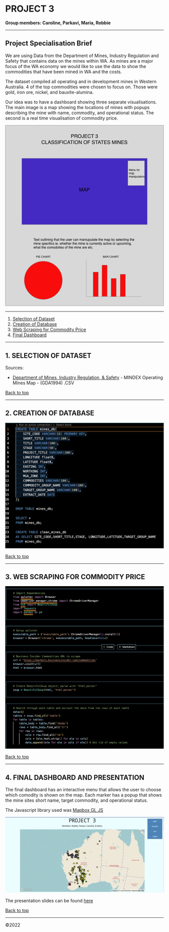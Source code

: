 # PROJECT 3

**Group members: Caroline, Parkavi, Maria, Robbie**

---

## Project Specialisation Brief

We are using Data from the Department of Mines, Industry Regulation and Safety that contains data on the mines within WA. As mines are a major focus of the WA economy we would like to use the data to show the commodities that have been mined in WA and the costs.

The dataset compiled all operating and in development mines in Western Australia. 4 of the top commodities were chosen to focus on. Those were gold, iron ore, nickel, and bauxite-alumina.

Our idea was to have a dashboard showing three separate visualisations. The main image is a map showing the locations of mines with popups describing the mine with name, commodity, and operational status. The second is a real time visualisation of commodity price.

![Image](images/DraftSketch2.png)

---
1. [Selection of Dataset](#selection-of-dataset)
2. [Creation of Database](#creation-of-database)
3. [Web Scraping for Commodity Price](#web-scraping-for-commodity-price)
4. [Final Dashboard](#final-dashboard)
---
## 1. SELECTION OF DATASET

Sources:  
*  [Department of Mines, Industry Regulation, & Safety](https://dasc.dmirs.wa.gov.au/home?productAlias=MINEDEXOperatingMines) - MINDEX Operating Mines Map - (GDA1994) .CSV

[Back to top](#project-3)

---
## 2. CREATION OF DATABASE

![Image](images/database_creation.png)

[Back to top](#project-3)

---
## 3. WEB SCRAPING FOR COMMODITY PRICE

![Image](images/web_scraping.png)

[Back to top](#project-3)

---
## 4. FINAL DASHBOARD AND PRESENTATION

The final dashboard has an interactive menu that allows the user to choose which comodity is shown on the map. Each marker has a popup that shows the mine sites short name, target commodity, and operational status.

The Javascript library used was [Mapbox GL JS](https://www.mapbox.com/) 

![Image](images/map_with_markers_and_menu.png)

The presentation slides can be found [here](https://docs.google.com/presentation/d/1PPfKKndTFRHMGkfJ_Qz0hURKalBQIM8VvE-9795dGUo/edit#slide=id.p)

[Back to top](#project-3)

---
©2022
